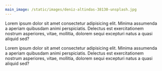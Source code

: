 ```yaml
---
main_image: /static/images/deniz-altindas-38130-unsplash.jpg
---
```


Lorem ipsum dolor sit amet consectetur adipisicing elit. Minima assumenda a aperiam quibusdam animi perspiciatis. Delectus est exercitationem nostrum asperiores, vitae, mollitia, dolorem sequi excepturi natus a quasi aliquid sed?

Lorem ipsum dolor sit amet consectetur adipisicing elit. Minima assumenda a aperiam quibusdam animi perspiciatis. Delectus est exercitationem nostrum asperiores, vitae, mollitia, dolorem sequi excepturi natus a quasi aliquid sed?
